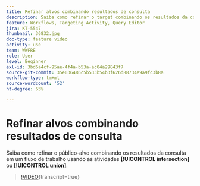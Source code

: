 ```yaml
---
title: Refinar alvos combinando resultados de consulta
description: Saiba como refinar o target combinando os resultados da consulta em um fluxo de trabalho usando a intersecção ou as atividades de união.
feature: Workflows, Targeting Activity, Query Editor
jira: KT-5547
thumbnail: 36832.jpg
doc-type: feature video
activity: use
team: WWFRE
role: User
level: Beginner
exl-id: 3bd6a4cf-95ae-4f4a-b53a-ac04a29843f7
source-git-commit: 35e036486c5b533b54b3f626d88734e9a9fc3b8a
workflow-type: tm+mt
source-wordcount: '52'
ht-degree: 65%

---
```


# Refinar alvos combinando resultados de consulta

Saiba como refinar o público-alvo combinando os resultados da consulta em um fluxo de trabalho usando as atividades **[!UICONTROL intersection]** ou **[!UICONTROL union]**.

>[!VIDEO](https://video.tv.adobe.com/v/326552?quality=12&learn=on&captions=por_br){transcript=true}
